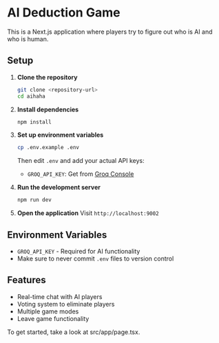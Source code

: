 # AI Deduction Game

This is a Next.js application where players try to figure out who is AI and who is human.

## Setup

1. **Clone the repository**
   ```bash
   git clone <repository-url>
   cd aihaha
   ```

2. **Install dependencies**
   ```bash
   npm install
   ```

3. **Set up environment variables**
   ```bash
   cp .env.example .env
   ```
   
   Then edit `.env` and add your actual API keys:
   - `GROQ_API_KEY`: Get from [Groq Console](https://console.groq.com/)

4. **Run the development server**
   ```bash
   npm run dev
   ```

5. **Open the application**
   Visit `http://localhost:9002`

## Environment Variables

- `GROQ_API_KEY` - Required for AI functionality
- Make sure to never commit `.env` files to version control

## Features

- Real-time chat with AI players
- Voting system to eliminate players
- Multiple game modes
- Leave game functionality

To get started, take a look at src/app/page.tsx.
